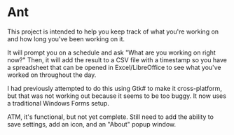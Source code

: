 # Ant

This project is intended to help you keep track of what you're working on and how long you've been working on it.

It will prompt you on a schedule and ask "What are you working on right now?"  Then, it will add the result to a CSV file with a timestamp so you have a spreadsheet that can be opened in Excel/LibreOffice to see what you've worked on throughout the day.

I had previously attempted to do this using Gtk# to make it cross-platform, but that was not working out because it seems to be too buggy.  It now uses a traditional Windows Forms setup.

ATM, it's functional, but not yet complete.  Still need to add the ability to save settings, add an icon, and an "About" popup window.
